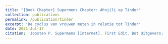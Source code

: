 ```yaml
---
title: "[Book Chapter] Supermens Chapter: Ahnjili op Tinder"
collection: publications
permalink: /publication/tinder
excerpt: 'De cyclus van vrouwen meten in relatie tot Tinder'
date: 2021-Jul-17
citation: 'Joosten P. Supermens [Internet]. First Edit. Bot Uitgevers; Available from: https://www.peterjoosten.net/supermens/'
---
```

